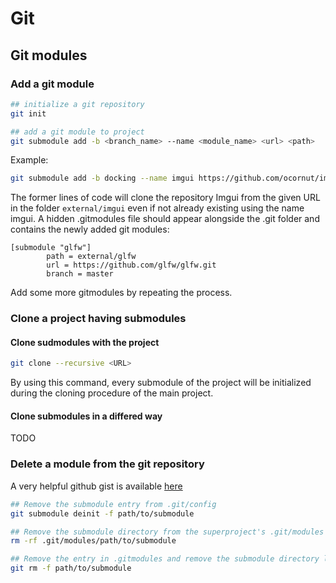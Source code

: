 # Git

## Git modules

### Add a git module

```bash
## initialize a git repository
git init

## add a git module to project
git submodule add -b <branch_name> --name <module_name> <url> <path>
```

Example:

```bash
git submodule add -b docking --name imgui https://github.com/ocornut/imgui.git external/imgui
```

The former lines of code will clone the repository Imgui from the given URL in the folder `external/imgui` even if not already existing using the name imgui.
A hidden .gitmodules file should appear alongside the .git folder and contains the newly added git modules:

```text .gitmodules
[submodule "glfw"]
        path = external/glfw
        url = https://github.com/glfw/glfw.git
        branch = master
```

Add some more gitmodules by repeating the process.

### Clone a project having submodules

#### Clone sudmodules with the project

```bash
git clone --recursive <URL>
```

By using this command, every submodule of the project will be initialized during the cloning procedure of the main project.

#### Clone submodules in a differed way

TODO

### Delete a module from the git repository

A very helpful github gist is available [here](https://gist.github.com/myusuf3/7f645819ded92bda6677)

```bash
## Remove the submodule entry from .git/config
git submodule deinit -f path/to/submodule

## Remove the submodule directory from the superproject's .git/modules directory
rm -rf .git/modules/path/to/submodule

## Remove the entry in .gitmodules and remove the submodule directory located at path/to/submodule
git rm -f path/to/submodule
```
